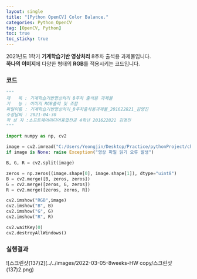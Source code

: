 ```yaml
---
layout: single
title: "[Python OpenCV] Color Balance."
categories: Python_OpenCV
tag: [OpenCV, Python]
toc: true
toc_sticky: true
---
```


2021년도 1학기 **기계학습기반 영상처리** 8주차 출석용 과제물입니다.  
**하나의 이미지**에 다양한 형태의 **RGB**를 적용시키는 코드입니다.

### 코드

```python
"""
제   목 : 기계학습기반영상처리 8주차 출석용 과제물
기   능 : 이미지 RGB출력 및 조합
파일이름 : 기계학습기반영상처리_8주차출석용과제물_201622821_김영진
수정날짜 : 2021-04-30
작 성 자 :소프트웨어미디어융합전공 4학년 201622821 김영진
"""

import numpy as np, cv2

image = cv2.imread("C:/Users/Yeongjin/Desktop/Practice/pythonProject/chap05/images/image.png", cv2.IMREAD_COLOR)
if image is None: raise Exception("영상 파일 읽기 오류 발생")

B, G, R = cv2.split(image)

zeros = np.zeros((image.shape[0], image.shape[1]), dtype="uint8")
B = cv2.merge([B, zeros, zeros])
G = cv2.merge([zeros, G, zeros])
R = cv2.merge([zeros, zeros, R])

cv2.imshow("RGB",image)
cv2.imshow("B", B)
cv2.imshow("G", G)
cv2.imshow("R", R)

cv2.waitKey(0)
cv2.destroyAllWindows()
```

### 실행결과

![스크린샷(137)2](../../images/2022-03-05-8weeks-HW copy/스크린샷(137)2.png)

